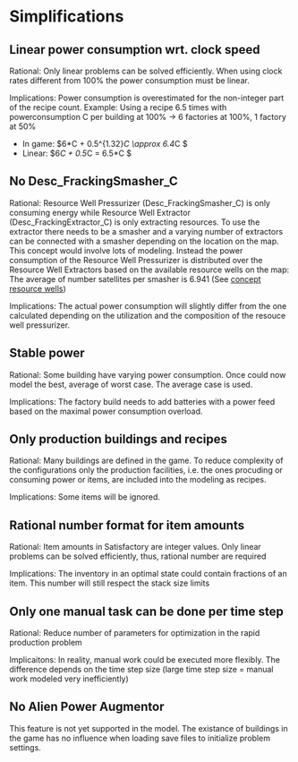 # Simplifications

## Linear power consumption wrt. clock speed
Rational: Only linear problems can be solved efficiently. When using clock rates different from 100% the power consumption must be linear.

Implications: Power consumption is overestimated for the non-integer part of the recipe count. 
Example: Using a recipe 6.5 times with powerconsumption C per building at 100% -> 6 factories at 100%, 1 factory at 50%
- In game: $6*C + 0.5^{1.32}*C \approx 6.4*C $
- Linear: $6*C + 0.5*C = 6.5*C $


## No Desc_FrackingSmasher_C
Rational: Resource Well Pressurizer (Desc_FrackingSmasher_C) is only consuming energy while Resource Well Extractor (Desc_FrackingExtractor_C) is only extracting resources. To use the extractor there needs to be a smasher and a varying number of extractors can be connected with a smasher depending on the location on the map. This concept would involve lots of modeling. Instead the power consumption of the Resource Well Pressurizer is distributed over the Resource Well Extractors based on the available resource wells on the map: The average of number satellites per smasher is 6.941 (See [concept resource wells](./concept_resource_wells.md))

Implications: The actual power consumption will slightly differ from the one calculated depending on the utilization and the composition of the resouce well pressurizer.


## Stable power
Rational: Some building have varying power consumption. Once could now model the best, average of worst case. The average case is used.

Implications: The factory build needs to add batteries with a power feed based on the maximal power consumption overload.


## Only production buildings and recipes
Rational: Many buildings are defined in the game. To reduce complexity of the configurations only the production facilities, i.e. the ones procuding or consuming power or items, are included into the modeling as recipes.

Implications: Some items will be ignored.


## Rational number format for item amounts
Rational: Item amounts in Satisfactory are integer values. Only linear problems can be solved efficiently, thus, rational number are required

Implications: The inventory in an optimal state could contain fractions of an item. This number will still respect the stack size limits


## Only one manual task can be done per time step
Rational: Reduce number of parameters for optimization in the rapid production problem

Implicaitons: In reality, manual work could be executed more flexibly. The difference depends on the time step size (large time step size = manual work modeled very inefficiently)

## No Alien Power Augmentor
This feature is not yet supported in the model. The existance of buildings in the game has no influence when loading save files to initialize problem settings.
